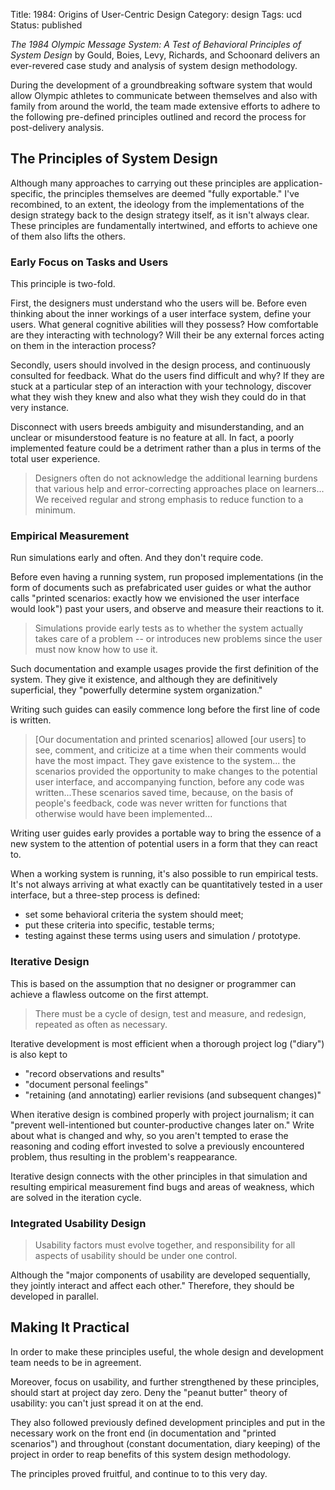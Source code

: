 Title: 1984: Origins of User-Centric Design 
Category: design
Tags: ucd
Status: published

_The 1984 Olympic Message System: A Test of Behavioral Principles of System Design_ by Gould, Boies, Levy, Richards, and Schoonard delivers an ever-revered case study and analysis of system design methodology.

During the development of a groundbreaking software system that would allow Olympic athletes to communicate between themselves and also with family from around the world, the team made extensive efforts to adhere to the following pre-defined principles outlined and record the process for post-delivery analysis.

## The Principles of System Design

Although many approaches to carrying out these principles are application-specific, the principles themselves are deemed "fully exportable." I've recombined, to an extent, the ideology from the implementations of the design strategy back to the design strategy itself, as it isn't always clear. These principles are fundamentally intertwined, and efforts to achieve one of them also lifts the others.

### Early Focus on Tasks and Users

This principle is two-fold.

First, the designers must understand who the users will be. Before even thinking about the inner workings of a user interface system, define your users. What general cognitive abilities will they possess? How comfortable are they interacting with technology? Will their be any external forces acting on them in the interaction process?

Secondly, users should involved in the design process, and continuously consulted for feedback. What do the users find difficult and why? If they are stuck at a particular step of an interaction with your technology, discover what they wish they knew and also what they wish they could do in that very instance.

Disconnect with users breeds ambiguity and misunderstanding, and an unclear or misunderstood feature is no feature at all. In fact, a poorly implemented feature could be a detriment rather than a plus in terms of the total user experience.
> Designers often do not acknowledge the additional learning burdens that various help and error-correcting approaches place on learners... We received regular and strong emphasis to reduce function to a minimum.
   

### Empirical Measurement

Run simulations early and often. And they don't require code.

Before even having a running system, run proposed implementations (in the form of documents such as prefabricated user guides or what the author calls "printed scenarios: exactly how we envisioned the user interface would look") past your users, and observe and measure their reactions to it.

> Simulations provide early tests as to whether the system actually takes care of a problem -- or introduces new problems since the user must now know how to use it.

Such documentation and example usages provide the first definition of the system. They give it existence, and although they are definitively superficial, they "powerfully determine system organization."

Writing such guides can easily commence long before the first line of code is written.

> [Our documentation and printed scenarios] allowed [our users] to see, comment, and criticize at a time when their comments would have the most impact. They gave existence to the system... the scenarios provided the opportunity to make changes to the potential user interface, and accompanying function, before any code was written...These scenarios saved time, because, on the basis of people's feedback, code was never written for functions that otherwise would have been implemented...

Writing user guides early provides a portable way to bring the essence of a new system to the attention of potential users in a form that they can react to.

When a working system is running, it's also possible to run empirical tests. It's not always arriving at what exactly can be quantitatively tested in a user interface, but a three-step process is defined:

- set some behavioral criteria the system should meet;
- put these criteria into specific, testable terms;
- testing against these terms using users and simulation / prototype.

### Iterative Design

This is based on the assumption that no designer or programmer can achieve a flawless outcome on the first attempt.

> There must be a cycle of design, test and measure, and redesign, repeated as often as necessary.

Iterative development is most efficient when a thorough project log ("diary") is also kept to

- "record observations and results"
- "document personal feelings"
- "retaining (and annotating) earlier revisions (and subsequent changes)"

When iterative design is combined properly with project journalism; it can "prevent well-intentioned but counter-productive changes later on." Write about what is changed and why, so you aren't tempted to erase the reasoning and coding effort invested to solve a previously encountered problem, thus resulting in the problem's reappearance.

Iterative design connects with the other principles in that simulation and resulting empirical measurement find bugs and areas of weakness, which are solved in the  iteration cycle.

### Integrated Usability Design

> Usability factors must evolve together, and responsibility for all aspects of usability should be under one control.

Although the "major components of usability are developed sequentially, they jointly interact and affect each other." Therefore, they should be developed in parallel.

## Making It Practical

In order to make these principles useful, the whole design and development team needs to be in agreement.

Moreover, focus on usability, and further strengthened by these principles, should start at project day zero. Deny the "peanut butter" theory of usability: you can't just spread it on at the end.

They also followed previously defined development principles and put in the necessary work on the front end (in documentation and "printed scenarios") and throughout (constant documentation, diary keeping) of the project in order to reap benefits of this system design methodology.

The principles proved fruitful, and continue to to this very day.


